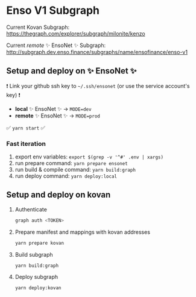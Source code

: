 # Enso V1 Subgraph

Current Kovan Subgraph:
https://thegraph.com/explorer/subgraph/milonite/kenzo

Current _remote_ ✨ EnsoNet ✨ Subgraph:
http://subgraph.dev.enso.finance/subgraphs/name/ensofinance/enso-v1

## Setup and deploy on ✨ EnsoNet ✨

❗️ Link your github ssh key to `~/.ssh/ensonet` (or use the service account's key) ❗️

* **local** ✨ EnsoNet ✨ -> `MODE=dev`
* **remote** ✨ EnsoNet ✨ -> `MODE=prod`

✅ `yarn start` ✅

### Fast iteration

1. export env variables: `export $(grep -v '^#' .env | xargs)`
2. run prepare command: `yarn prepare ensonet`
3. run build & compile command: `yarn build:graph`
4. run deploy command: `yarn deploy:local`

## Setup and deploy on kovan

1. Authenticate

    ```bash
    graph auth <TOKEN>
    ```

2. Prepare manifest and mappings with kovan addresses

    ```bash
    yarn prepare kovan
    ```

3. Build subgraph

    ```bash
    yarn build:graph
    ```

4. Deploy subgraph

    ```bash
    yarn deploy:kovan
    ```
